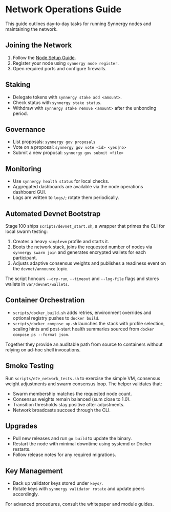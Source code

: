 # Network Operations Guide

This guide outlines day‑to‑day tasks for running Synnergy nodes and maintaining the network.

## Joining the Network

1. Follow the [Node Setup Guide](node_setup.md).
2. Register your node using `synnergy node register`.
3. Open required ports and configure firewalls.

## Staking

- Delegate tokens with `synnergy stake add <amount>`.
- Check status with `synnergy stake status`.
- Withdraw with `synnergy stake remove <amount>` after the unbonding period.

## Governance

- List proposals: `synnergy gov proposals`
- Vote on a proposal: `synnergy gov vote <id> <yes|no>`
- Submit a new proposal: `synnergy gov submit <file>`

## Monitoring

- Use `synnergy health status` for local checks.
- Aggregated dashboards are available via the node operations dashboard GUI.
- Logs are written to `logs/`; rotate them periodically.

## Automated Devnet Bootstrap

Stage 100 ships `scripts/devnet_start.sh`, a wrapper that primes the CLI for
local swarm testing:

1. Creates a heavy `simplevm` profile and starts it.
2. Boots the network stack, joins the requested number of nodes via `synnergy
   swarm join` and generates encrypted wallets for each participant.
3. Adjusts adaptive consensus weights and publishes a readiness event on the
   `devnet/announce` topic.

The script honours `--dry-run`, `--timeout` and `--log-file` flags and stores
wallets in `var/devnet/wallets`.

## Container Orchestration

- `scripts/docker_build.sh` adds retries, environment overrides and optional
  registry pushes to `docker build`.
- `scripts/docker_compose_up.sh` launches the stack with profile selection,
  scaling hints and post-start health summaries sourced from
  `docker compose ps --format json`.

Together they provide an auditable path from source to containers without
relying on ad-hoc shell invocations.

## Smoke Testing

Run `scripts/e2e_network_tests.sh` to exercise the simple VM, consensus weight
adjustments and swarm consensus loop. The helper validates that:

- Swarm membership matches the requested node count.
- Consensus weights remain balanced (sum close to 1.0).
- Transition thresholds stay positive after adjustments.
- Network broadcasts succeed through the CLI.

## Upgrades

- Pull new releases and run `go build` to update the binary.
- Restart the node with minimal downtime using systemd or Docker restarts.
- Follow release notes for any required migrations.

## Key Management

- Back up validator keys stored under `keys/`.
- Rotate keys with `synnergy validator rotate` and update peers accordingly.

For advanced procedures, consult the whitepaper and module guides.

